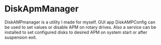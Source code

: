 # DiskApmManager

DiskAMPmanager is a utility I made for myself.
GUI app DiskAMPConfig can be used to set values or disable APM on rotary drives.
Also a service can be installed to set configured disks to desired APM on system
start or after suspension exit.
